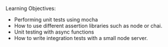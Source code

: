 Learning Objectives:
- Performing unit tests using mocha
- How to use different assertion libraries such as node or chai.
- Unit testing with async functions 
- How to write integration tests with a small node server.
